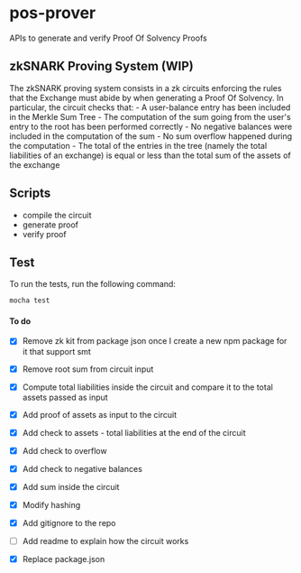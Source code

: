 # pos-prover

APIs to generate and verify Proof Of Solvency Proofs 

## zkSNARK Proving System (WIP)

The zkSNARK proving system consists in a zk circuits enforcing the rules that the Exchange must abide by when generating a Proof Of Solvency. In particular, the circuit checks that:
	- A user-balance entry has been included in the Merkle Sum Tree
    - The computation of the sum going from the user's entry to the root has been performed correctly
    - No negative balances were included in the computation of the sum
	- No sum overflow happened during the computation
	- The total of the entries in the tree (namely the total liabilities of an exchange) is equal or less than the total sum of the assets of the exchange


## Scripts

- compile the circuit
- generate proof
- verify proof

## Test

To run the tests, run the following command:

```bash
mocha test
```

#### To do

- [x] Remove zk kit from package json once I create a new npm package for it that support smt
- [x] Remove root sum from circuit input
- [x] Compute total liabilities inside the circuit and compare it to the total assets passed as input
- [x] Add proof of assets as input to the circuit
- [x] Add check to assets - total liabilities at the end of the circuit
- [x] Add check to overflow 
- [x] Add check to negative balances
- [x] Add sum inside the circuit
- [x] Modify hashing 
- [x] Add gitignore to the repo
- [ ] Add readme to explain how the circuit works 
- [x] Replace package.json


